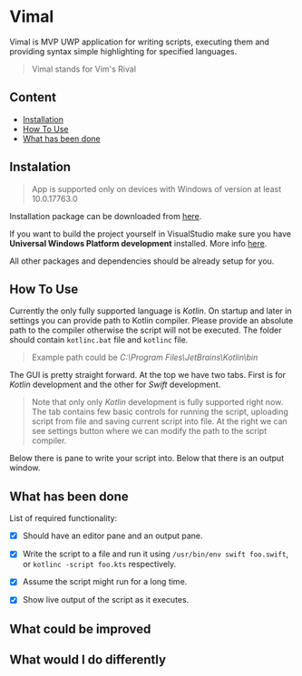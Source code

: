 # Vimal
Vimal is MVP UWP application for writing scripts, executing them and providing syntax simple highlighting for specified languages.
> Vimal stands for Vim's Rival

## Content
- [Installation](#instalation)
- [How To Use](#how-to-use)
- [What has been done](#)

## Instalation
> App is supported only on devices with Windows of version at least 10.0.17763.0

Installation package can be downloaded from [here](https://uloz.to/tam/32374d05-410b-41bc-b244-21a8ea11382c).

If you want to build the project yourself in VisualStudio make sure you have **Universal Windows Platform development** installed. More info [here](https://docs.microsoft.com/en-us/windows/apps/windows-app-sdk/set-up-your-development-environment?tabs=vs-2022-17-1-a%2Cvs-2022-17-1-b).

All other packages and dependencies should be already setup for you.

## How To Use

Currently the only fully supported language is *Kotlin*. On startup and later in settings you can provide path to Kotlin compiler. Please provide an absolute path to the compiler otherwise the script will not be executed. The folder should contain `kotlinc.bat` file and `kotlinc` file.

> Example path could be *C:\Program Files\JetBrains\Kotlin\bin*

The GUI is pretty straight forward. At the top we have two tabs. First is for *Kotlin* development and the other for *Swift* development.
> Note that only only *Kotlin* development is fully supported right now.
The tab contains few basic controls for running the script, uploading script from file and saving current script into file. At the right we can see settings button where we can modify the path to the script compiler.

Below there is pane to write your script into. Below that there is an output window.

## What has been done
List of required functionality: 
- [x] Should have an editor pane and an output pane.
- [x] Write the script to a file and run it using `/usr/bin/env swift foo.swift`, or `kotlinc -script foo.kts` respectively.
- [x] Assume the script might run for a long time.
- [x] Show live output of the script as it executes.


## What could be improved

## What would I do differently